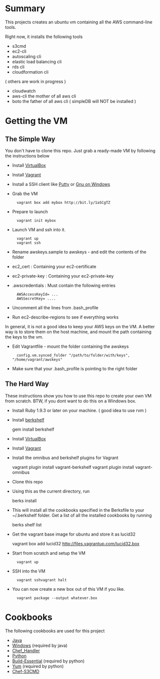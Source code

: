 
Summary
=======

This projects creates an ubuntu vm containing all the AWS command-line tools. 

Right now, it installs the following tools

* s3cmd
* ec2-cli
* autoscaling cli 
* elastic load balancing cli
* rds cli
* cloudformation cli

( others are work in progress )
* cloudwatch
* aws-cli the mother of all aws cli
* boto the father of all aws cli
( simpleDB will NOT be installed )

Getting the VM
==============

The Simple Way
--------------

You don't have to clone this repo. Just grab a ready-made VM by following the instructions below

* Install [VirtualBox](http://www.virtualbox.org)
* Install [Vagrant](http://www.vagrantup.com)
* Install a SSH client like [Putty](http://www.putty.org) or [Gnu on Windows](https://github.com/bmatzelle/gow/downloads)
* Grab the VM

		vagrant box add mybox http://bit.ly/1aSCgTZ

* Prepare to launch 
       
		vagrant init mybox

* Launch VM and ssh into it. 

		vagrant up
		vagrant ssh

* Rename awskeys.sample to awskeys - and edit the contents of the folder
* ec2_cert : Containing your ec2-certificate
* ec2-private-key : Containing your ec2-private-key
* .awscredentials : Must contain the following entries

		AWSAccessKeyId= ...
		AWSSecretKey= ....

* Uncomment all the lines from .bash_profile
* Run ec2-describe-regions to see if everything works

In general, it is not a good idea to keep your AWS keys on the VM. A better way is to store them
on the host machine, and mount the path containing the keys to the vm.

* Edit Vagrantfile - mount the folder containing the awskeys

		config.vm.synced_folder "/path/to/folder/with/keys", "/home/vagrant/awskeys"

* Make sure that your .bash_profile is pointing to the right folder

The Hard Way
-------------

These instructions show you how to use this repo to create your own VM from scratch. BTW, if you dont want to do this
on a Windows box.

* Install Ruby 1.9.3 or later on your machine. ( good idea to use rvm )
* Install [berkshelf](http://berkshelf.com/)

	gem install berkshelf
	
* Install [VirtualBox](http://www.virtualbox.org)
* Install [Vagrant](http://www.vagrantup.com)
* Install the omnibus and berkshelf plugins for Vagrant

	vagrant plugin install vagrant-berkshelf
	vagrant plugin install vagrant-omnibus

* Clone this repo
* Using this as the current directory, run

	berks install

* This will install all the cookbooks specified in the Berksfile to your ~/.berkshelf folder. Get a list
of all the installed cookbooks by running

	berks shelf list

* Get the vagrant base image for ubuntu and store it as lucid32

	vagrant box add lucid32 http://files.vagrantup.com/lucid32.box
	
* Start from scratch and setup the VM

		vagrant up

* SSH into the VM

		vagrant sshvagrant halt

* You can now create a new box out of this VM if you like.

		vagrant package --output whatever.box 


Cookbooks
=========

The following cookbooks are used for this project

* [Java](http://community.opscode.com/cookbooks/java)
* [Windows](http://community.opscode.com/cookbooks/windows) (required by java)
* [Chef_Handler](http://community.opscode.com/cookbooks/chef_handler)
* [Python](http://github.com/opscode-cookbooks/python)
* [Build-Essential](http://community.opscode.com/cookbooks/build-essential) (required by python)
* [Yum](http://github.com/opscode-cookbooks/yum) (required by python)
* [Chef-S3CMD](http://community.opscode.com/cookbooks/s3cmd-master)
